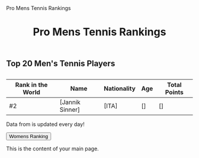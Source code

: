 <!DOCTYPE html>
<html lang="en">
<head>
  <meta charset="UTF-8">
  <meta name="viewport" content="width=device-width, initial-scale=1.0">
  Pro Mens Tennis Rankings
  <link rel="stylesheet" href="style.css">
</head>
<body>
  <header>
    <h1>Pro Mens Tennis Rankings</h1>
  </header>

  <main>
    <h2>Top 20 Men's Tennis Players</h2>
    <table>
      <caption></caption>  <thead>
        <tr>
          <th>Rank in the World</th>
          <th>Name</th>
          <th>Nationality</th>
          <th>Age</th>
          <th>Total Points</th>
        </tr>
      </thead>
      <tbody>
        <tr>
          <td>#2</td>
          <td>[Jannik Sinner]</td>
          <td>[ITA]</td>
          <td>[]</td>
          <td>[]</td>
        </tr>
        </tbody>
    </table>
  </main>

  <footer>
    <p>Data from is updated every day!</p> </footer>
</body>
</html>
<!DOCTYPE html>
<html lang="en">
<head>
  <meta charset="UTF-8">
  <meta name="viewport" content="width=device-width, initial-scale=1.0">
 
  <a href="other-page.html">
    <button>Womens Ranking</button>
  </a>

  <p>This is the content of your main page.</p>
</body>
</html>
